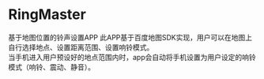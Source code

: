 # RingMaster
基于地图位置的铃声设置APP
此APP基于百度地图SDK实现，用户可以在地图上自行选择地点、设置距离范围、设置响铃模式。<br>
当手机进入用户预设好的地点范围内时，app会自动将手机设置为用户设定的响铃模式（响铃、震动、静音）。
